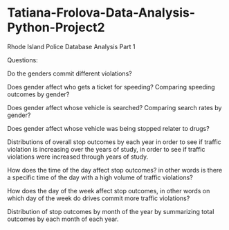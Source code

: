 # Tatiana-Frolova-Data-Analysis-Python-Project2

Rhode Island Police Database Analysis Part 1

Questions:

Do the genders commit different violations?

Does gender affect who gets a ticket for speeding? Comparing speeding outcomes by gender?

Does gender affect whose vehicle is searched? Comparing search rates by gender?

Does gender affect whose vehicle was being stopped relater to drugs?

Distributions of overall stop outcomes by each year in order to see if traffic violation is increasing over the years of study, in order to see if traffic violations were increased through years of study.

How does the time of the day affect stop outcomes? in other words is there a specific time of the day with a high volume of traffic violations?

How does the day of the week affect stop outcomes, in other words on which day of the week do drives commit more traffic violations?

Distribution of stop outcomes by month of the year by summarizing total outcomes by each month of each year.
